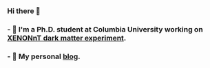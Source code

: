 ### Hi there 👋

### - 🔭 I'm a Ph.D. student at Columbia University working on [XENONnT dark matter experiment](https://github.com/XENONnT).
### - 🌱 My personal [blog](https://www.shenyang-shi.com/).

<!--
**shenyangshi/shenyangshi** is a ✨ _special_ ✨ repository because its `README.md` (this file) appears on your GitHub profile.

Here are some ideas to get you started:



- 👯 I’m looking to collaborate on ...
- 🤔 I’m looking for help with ...
- 💬 Ask me about ...
- 📫 How to reach me: ...
- 😄 Pronouns: ...
- ⚡ Fun fact: ...
-->
